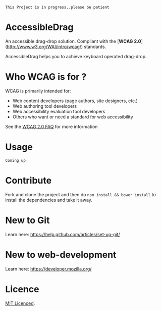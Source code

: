 `This Project is in progress..please be patient`

# AccessibleDrag

An accessible drag-drop solution. Compliant with the [**WCAG 2.0**] (http://www.w3.org/WAI/intro/wcag/) standards.

AccessibleDrag helps you to achieve keyboard operated drag-drop.

# Who WCAG is for ?

WCAG is primarily intended for:

* Web content developers (page authors, site designers, etc.)
* Web authoring tool developers
* Web accessibility evaluation tool developers
* Others who want or need a standard for web accessibility

See the [WCAG 2.0 FAQ](http://www.w3.org/WAI/WCAG20/wcag2faq) for more information

# Usage

`Coming up`

# Contribute

Fork and clone the project and then do `npm install && bower install` to install the dependencies and take it away.

# New to Git

Learn here: https://help.github.com/articles/set-up-git/

# New to web-development

Learn here: https://developer.mozilla.org/

# Licence

[MIT Licenced](./LICENCE).